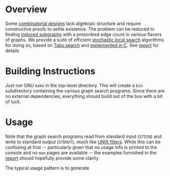 # Overview
Some 
[combinatorial designs](https://en.wikipedia.org/wiki/Combinatorial_design) 
lack algebraic structure and require constructive proofs
to settle existence. The problem can be reduced to finding [induced
subgraphs](https://en.wikipedia.org/wiki/Induced_subgraph) with a 
prescribed edge count in various flavors of graphs. We provide a suite of 
efficient 
[stochastic local search](https://www.researchgate.net/publication/283825846_Stochastic_Local_Search_Algorithms_An_Overview) 
algorithms for doing so, based on 
[Tabu search](https://en.wikipedia.org/wiki/Tabu_search) 
and [implemented in C](https://github.com/vglazer/USRA/tree/master/subgraph_finding/src). 
See [report](https://github.com/vglazer/USRA/blob/master/subgraph_finding/doc/README.md) for details

# Building Instructions
Just run GNU `make` in the top-level directory. This will create a `bin` 
subdirectory containing the various graph search programs. Since there are 
no external dependencies, everything should build out of the box with a
bit of luck.

# Usage
Note that the graph search programs read from standard input (`STDIN`) and 
write to standard output (`STDOUT`), much like 
[UNIX filters](https://en.wikipedia.org/wiki/Filter_(software)#Unix). 
While this can be confusing at first -- particularly given that no usage 
info is printed to the console and no `man` pages are available -- the 
examples furnished in the 
[report](https://github.com/vglazer/USRA/blob/master/subgraph_finding/doc/README.md)
should hopefully provide some clarity.

The typical usage pattern is to generate 
